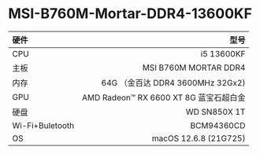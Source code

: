 # MSI-B760M-Mortar-DDR4-13600KF

| 硬件 | 型号 |
| :-----| ----: |
| CPU | i5 13600KF |
| 主板 | MSI B760M MORTAR DDR4 |
| 内存 | 64G （金百达 DDR4 3600MHz 32Gx2) |
| GPU | AMD Radeon™ RX 6600 XT 8G 蓝宝石超白金 |
| 硬盘 | WD SN850X 1T |
| Wi-Fi+Buletooth | BCM94360CD |
| OS | macOS 12.6.8 (21G725) |

